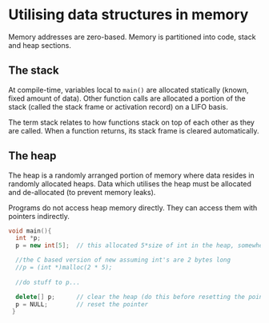 # Utilising data structures in memory #

Memory addresses are zero-based. Memory is partitioned into code, stack and heap sections.

## The stack ##

At compile-time, variables local to `main()` are allocated statically (known, fixed amount of data). Other function calls are allocated a portion of the stack (called the stack frame or activation record) on a LIFO basis.

The term stack relates to how functions stack on top of each other as they are called. When a function returns, its stack frame is cleared automatically.

## The heap ##

The heap is a randomly arranged portion of memory where data resides in randomly allocated heaps. Data which utilises the heap must be allocated and de-allocated (to prevent memory leaks).

Programs do not access heap memory directly. They can access them with pointers indirectly.

```cpp
void main(){
  int *p;
  p = new int[5];  // this allocated 5*size of int in the heap, somewhere

  //the C based version of new assuming int's are 2 bytes long
  //p = (int *)malloc(2 * 5);
  
  //do stuff to p...

  delete[] p;      // clear the heap (do this before resetting the pointer!)
  p = NULL;        // reset the pointer
 }
```
